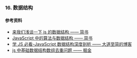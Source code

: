 ### 16. 数据结构

#### 参考资料

- [来我们浅谈一下 js 的数据结构 —— 简书](https://www.jianshu.com/p/5e0e8d183102)
- [JavaScript 中的算法与数据结构 —— 简书](https://www.jianshu.com/nb/16835496)
- [学 JS 必看-JavaScript 数据结构深度剖析 —— 大道至简的博客](http://blog.sina.com.cn/s/blog_7b9c5e4101017mjt.html)
- [js 中基础数据结构数组去重问题 —— 掘金](https://juejin.im/entry/586effe0da2f600053d85a9a)